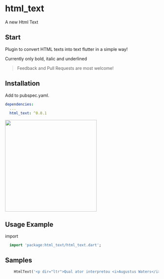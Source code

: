 # html_text

A new Html Text

## Start

Plugin to convert HTML texts into text flutter in a simple way!

Currently only bold, italic and underlined

> Feedback and Pull Requests are most welcome!

## Installation

Add to pubspec.yaml.

```yaml
dependencies:
  ...
  html_text: ^0.0.1
```

<img src="https://github.com/matheusperez/html_text/raw/master/assets/image.png" width="300">


## Usage Example

import 

```dart
  import 'package:html_text/html_text.dart';
```

## Samples

```dart
    HtmlText('<p dir="ltr">Qual ator interpretou <i>Augustus Waters</i> na <b>adaptação</b> cinematográfica do <u>livro</u> “A culpa é das estrelas”?</p>');
```
